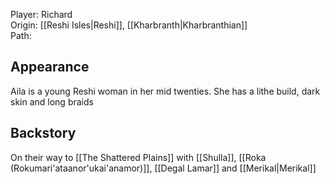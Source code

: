 Player: Richard <br>Origin: [[Reshi Isles|Reshi]],  [[Kharbranth|Kharbranthian]]<br>Path: <br>

## Appearance
Aila is a young Reshi woman in her mid twenties. She has a lithe build, dark skin and long braids

## Backstory
On their way to [[The Shattered Plains]] with [[Shulla]], [[Roka (Rokumari'ataanor'ukai'anamor)]], [[Degal Lamar]] and [[Merikal|Merikal]]